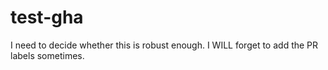 # test-gha
I need to decide whether this is robust enough. I WILL forget to add the PR labels sometimes. 